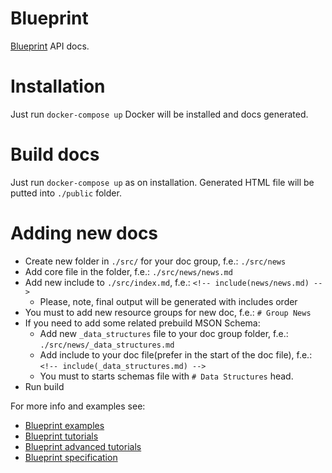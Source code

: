 # Blueprint
[Blueprint](https://apiblueprint.org) API docs.

# Installation

Just run `docker-compose up`
Docker will be installed and docs generated.

# Build docs

Just run `docker-compose up` as on installation.
Generated HTML file will be putted into `./public` folder.

# Adding new docs

+ Create new folder in `./src/` for your doc group, f.e.: `./src/news`
+ Add core file in the folder, f.e.: `./src/news/news.md`
+ Add new include to `./src/index.md`, f.e.: `<!-- include(news/news.md) -->`
    + Please, note, final output will be generated with includes order
+ You must to add new resource groups for new doc, f.e.: `# Group News`
+ If you need to add some related prebuild MSON Schema:
    + Add new `_data_structures` file to your doc group folder, f.e.: `./src/news/_data_structures.md`
    + Add include to your doc file(prefer in the start of the doc file), f.e.: `<!-- include(_data_structures.md) -->`
    + You must to starts schemas file with `# Data Structures` head.
+ Run build

For more info and examples see:
+ [Blueprint examples](https://github.com/apiaryio/api-blueprint/tree/master/examples)
+ [Blueprint tutorials](https://apiblueprint.org/documentation/tutorial.html)
+ [Blueprint advanced tutorials](https://apiblueprint.org/documentation/advanced-tutorial.html)  
+ [Blueprint specification](https://apiblueprint.org/documentation/specification.html)  